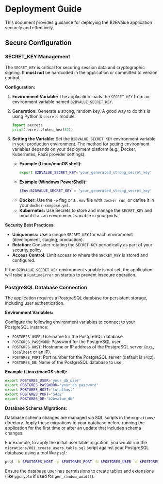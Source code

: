 # Deployment Guide

This document provides guidance for deploying the B2BValue application securely and effectively.

## Secure Configuration

### SECRET_KEY Management

The `SECRET_KEY` is critical for securing session data and cryptographic signing. It **must not** be hardcoded in the application or committed to version control.

**Configuration:**

1.  **Environment Variable:** The application loads the `SECRET_KEY` from an environment variable named `B2BVALUE_SECRET_KEY`.
2.  **Generation:** Generate a strong, random key. A good way to do this is using Python's `secrets` module:
    ```python
    import secrets
    print(secrets.token_hex(32))
    ```
3.  **Setting the Variable:** Set the `B2BVALUE_SECRET_KEY` environment variable in your production environment. The method for setting environment variables depends on your deployment platform (e.g., Docker, Kubernetes, PaaS provider settings).

    *   **Example (Linux/macOS shell):**
        ```bash
        export B2BVALUE_SECRET_KEY='your_generated_strong_secret_key'
        ```
    *   **Example (Windows PowerShell):**
        ```powershell
        $Env:B2BVALUE_SECRET_KEY = 'your_generated_strong_secret_key'
        ```
    *   **Docker:** Use the `-e` flag or a `.env` file with `docker run`, or define it in your `docker-compose.yml`.
    *   **Kubernetes:** Use Secrets to store and manage the `SECRET_KEY` and mount it as an environment variable in your pods.

**Security Best Practices:**

*   **Uniqueness:** Use a unique `SECRET_KEY` for each environment (development, staging, production).
*   **Rotation:** Consider rotating the `SECRET_KEY` periodically as part of your security policy.
*   **Access Control:** Limit access to where the `SECRET_KEY` is stored and configured.

If the `B2BVALUE_SECRET_KEY` environment variable is not set, the application will raise a `RuntimeError` on startup to prevent insecure operation.

### PostgreSQL Database Connection

The application requires a PostgreSQL database for persistent storage, including user authentication.

**Environment Variables:**

Configure the following environment variables to connect to your PostgreSQL instance:

*   `POSTGRES_USER`: Username for the PostgreSQL database.
*   `POSTGRES_PASSWORD`: Password for the PostgreSQL user.
*   `POSTGRES_HOST`: Hostname or IP address of the PostgreSQL server (e.g., `localhost` or an IP).
*   `POSTGRES_PORT`: Port number for the PostgreSQL server (default is `5432`).
*   `POSTGRES_DB`: Name of the PostgreSQL database to use.

**Example (Linux/macOS shell):**
```bash
export POSTGRES_USER='your_db_user'
export POSTGRES_PASSWORD='your_db_password'
export POSTGRES_HOST='localhost'
export POSTGRES_PORT='5432'
export POSTGRES_DB='b2bvalue_db'
```

**Database Schema Migrations:**

Database schema changes are managed via SQL scripts in the `migrations/` directory. Apply these migrations to your database before running the application for the first time or after an update that includes schema changes.

For example, to apply the initial user table migration, you would run the `migrations/001_create_users_table.sql` script against your PostgreSQL database using a tool like `psql`:

```bash
psql -h $POSTGRES_HOST -p $POSTGRES_PORT -U $POSTGRES_USER -d $POSTGRES_DB -f migrations/001_create_users_table.sql
```

Ensure the database user has permissions to create tables and extensions (like `pgcrypto` if used for `gen_random_uuid()`).
